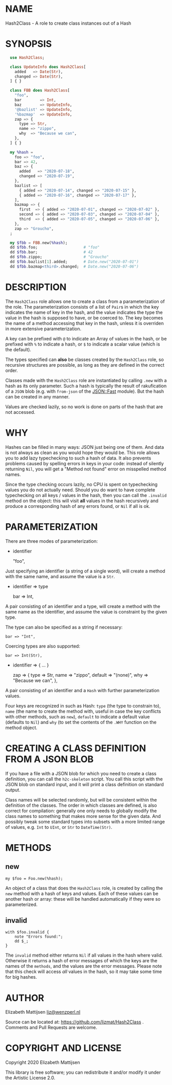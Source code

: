 NAME
====

Hash2Class - A role to create class instances out of a Hash

SYNOPSIS
========

```raku
  use Hash2Class;

  class UpdateInfo does Hash2Class[
    added   => Date(Str),
    changed => Date(Str),
  ] { }

  class FBB does Hash2Class[
    "foo",
    bar        => Int,
    baz        => UpdateInfo,
    '@bazlist' => UpdateInfo,
    '%bazmap'  => UpdateInfo,
    zap => {
      type => Str,
      name => "zippo",
      why  => "Because we can",
    },
  ] { }

  my %hash =
    foo => "foo",
    bar => 42,
    baz => {
      added   => "2020-07-18",
      changed => "2020-07-19",
    },
    bazlist => [
      { added => "2020-07-14", changed => "2020-07-15" },
      { added => "2020-07-16", changed => "2020-07-17" },
    ],
    bazmap => {
      first  => { added => "2020-07-01", changed => "2020-07-02" },
      second => { added => "2020-07-03", changed => "2020-07-04" },
      third  => { added => "2020-07-05", changed => "2020-07-06" },
    },
    zap => "Groucho",
  ;

  my $fbb = FBB.new(%hash);
  dd $fbb.foo;                    # "foo"
  dd $fbb.bar;                    # 42
  dd $fbb.zippo;                  # "Groucho"
  dd $fbb.bazlist[1].added;       # Date.new("2020-07-01")
  dd $fbb.bazmap<third>.changed;  # Date.new("2020-07-06")
```

DESCRIPTION
===========

The `Hash2Class` role allows one to create a class from a parameterization of the role. The parameterization consists of a list of `Pair`s in which the key indicates the name of key in the hash, and the value indicates the type the value in the hash is supposed to have, or be coerced to. The key becomes the name of a method accessing that key in the hash, unless it is overriden in more extensive parameterization.

A key can be prefixed with `@` to indicate an Array of values in the hash, or be prefixed with `%` to indicate a hash, or `$` to indicate a scalar value (which is the default).

The types specified can **also** be classes created by the `Hash2Class` role, so recursive structures are possible, as long as they are defined in the correct order.

Classes made with the `Hash2Class` role are instantiated by calling `.new` with a hash as its only parameter. Such a hash is typically the result of rakufication of a `JSON` blob (e.g. with `from-json` of the [JSON::Fast](JSON::Fast) module). But the hash can be created in any manner.

Values are checked lazily, so no work is done on parts of the hash that are not accessed.

WHY
===

Hashes can be filled in many ways: JSON just being one of them. And data is not always as clean as you would hope they would be. This role allows you to add lazy typechecking to such a hash of data. It also prevents problems caused by spelling errors in keys in your code: instead of silently returning `Nil`, you will get a "Method not found" error on misspelled method names.

Since the type checking occurs lazily, no CPU is spent on typechecking values you do not actually need. Should you do want to have complete typechecking on all keys / values in the hash, then you can call the `.invalid` method on the object: this will visit **all** values in the hash recursively and produce a corresponding hash of any errors found, or `Nil` if all is ok.

PARAMETERIZATION
================

There are three modes of parameterization:

  * identifier

    "foo",

Just specifying an identifier (a string of a single word), will create a method with the same name, and assume the value is a `Str`.

  * identifier => type

    bar => Int,

A pair consisting of an identifier and a type, will create a method with the same name as the identifier, and assume the value is constraint by the given type.

The type can also be specified as a string if necessary:

    bar => "Int",

Coercing types are also supported:

    bar => Int(Str),

  * identifier => { ... }

    zap => {
      type    => Str,
      name    => "zippo",
      default => "(none)",
      why     => "Because we can",
    },

A pair consisting of an identifier and a `Hash` with further parameterization values.

Four keys are recognized in such as Hash: `type` (the type to constrain to), `name` (the name to create the method with, useful in case the key conflicts with other methods, such as `new`), `default` to indicate a default value (defaults to `Nil`) and `why` (to set the contents of the `.WHY` function on the method object.

CREATING A CLASS DEFINITION FROM A JSON BLOB
============================================

If you have a file with a JSON blob for which you need to create a class definition, you can call the `h2c-skeleton` script. You call this script with the JSON blob on standard input, and it will print a class definition on standard output.

Class names will be selected randomly, but will be consistent within the definition of the classes. The order in which classes are defined, is also correct for compilation: generally one only needs to globally modify the class names to something that makes more sense for the given data. And possibly tweak some standard types into subsets with a more limited range of values, e.g. `Int` to `UInt`, or `Str` to `DateTime(Str)`.

METHODS
=======

new
---

    my $foo = Foo.new(%hash);

An object of a class that does the `Hash2Class` role, is created by calling the `new` method with a hash of keys and values. Each of these values can be another hash or array: these will be handled automatically if they were so parameterized.

invalid
-------

    with $foo.invalid {
        note "Errors found:";
        dd $_;
    }

The `invalid` method either returns `Nil` if all values in the hash where valid. Otherwise it returns a hash of error messages of which the keys are the names of the `methods`, and the values are the error messages. Please note that this check will access *all* values in the hash, so it may take some time for big hashes.

AUTHOR
======

Elizabeth Mattijsen <liz@wenzperl.nl>

Source can be located at: https://github.com/lizmat/Hash2Class . Comments and Pull Requests are welcome.

COPYRIGHT AND LICENSE
=====================

Copyright 2020 Elizabeth Mattijsen

This library is free software; you can redistribute it and/or modify it under the Artistic License 2.0.

